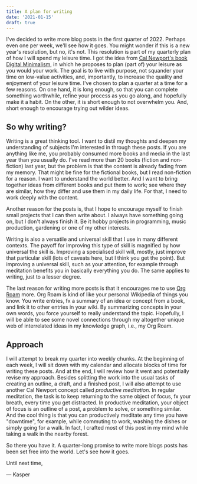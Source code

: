 ```yaml
---
title: A plan for writing
date: '2021-01-15'
draft: true
---
```


I've decided to write more blog posts in the first quarter of 2022.
Perhaps even one per week, we'll see how it goes.
You might wonder if this is a new year's resolution, but no, it's not.
This resolution is part of my quarterly plan of how I will spend my leisure time.
I got the idea from [Cal Newport's book Digital Minimalism](https://www.calnewport.com/books/digital-minimalism/), in which
he proposes to plan (part of) your leisure as you would your work.
The goal is to live with purpose, not squander your time on low-value
activities, and, importantly, to increase the quality and enjoyment of your
leisure time.
I've chosen to plan a quarter at a time for a few reasons.
On one hand, it is long enough, so that you can complete something worthwhile,
refine your process as you go along, and hopefully make it a habit.
On the other, it is short enough to not overwhelm you. And, short enough
to encourage trying out wilder ideas.

## So why writing?
Writing is a great thinking tool.
I want to distil my thoughts and deepen my understanding of subjects I'm
interested in through these posts.
If you are anything like me, you probably consumed more books and media in the
last year than you usually do.
I've read more than 20 books (fiction and non-fiction) last year,
but the problem is that the content is already fading from my memory.
That might be fine for the fictional books, but I read non-fiction for a
reason.
I want to understand the world better.
And I want to bring together ideas from different books and put them to work;
see where they are similar, how they differ and use them in my daily life.
For that, I need to work deeply with the content.

Another reason for the posts is, that I hope to encourage myself to finish
small projects that I can then write about.
I always have something going on, but I don't always finish it.
Be it hobby projects in programming, music production, gardening or one of my
other interests.

Writing is also a versatile and universal skill that I use in many different contexts.
The payoff for improving this type of skill is magnified by how universal the
skill is.
Improving a specialised skill will, mostly, just improve that particular skill (lots of caveats here, but I think
you get the point).
But improving a universal skill, such as your attention, for example through
meditation benefits you in basically everything you do.
The same applies to writing, just to a lesser degree.

The last reason for writing more posts is that it encourages me to use
[Org Roam](https://www.orgroam.com/) more.
Org Roam is kind of like your personal Wikipedia of things you know.
You write entries, fx a summary of an idea or concept from a book, and link it
to other entries in your wiki.
By summarizing concepts in your own words, you force yourself to really understand
the topic.
Hopefully, I will be able to see some novel connections through my altogether
unique web of interrelated ideas in my knowledge graph, i.e., my Org Roam.

## Approach

I will attempt to break my quarter into weekly chunks.
At the beginning of each week, I will sit down with my calendar and allocate blocks of time for writing these posts.
And at the end, I will review how it went and potentially revise my approach.
Besides splitting the work into the usual tasks of creating an outline, a draft, and a finished post, I
will also attempt to use another Cal Newport concept called *productive
meditation*.
In regular meditation, the task is to keep returning to the same object of focus,
fx your breath, every time you get distracted.
In productive meditation, your object of focus is an outline of a post, a
problem to solve, or something similar.
And the cool thing is that you can productively meditate any time you
have "downtime", for example, while commuting to work, washing the dishes or
simply going for a walk.
In fact, I crafted most of this post in my mind while taking a walk in the
nearby forest.

So there you have it.
A quarter-long promise to write more blogs posts has been set free into the
world.
Let's see how it goes.

Until next time,

— Kasper
